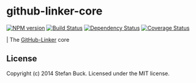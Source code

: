 # github-linker-core 
[![NPM version][npm-image]][npm-url] [![Build Status][travis-image]][travis-url] [![Dependency Status][daviddm-url]][daviddm-image] [![Coverage Status][coveralls-image]][coveralls-url]

| The [GitHub-Linker](https://github.com/stefanbuck/github-linker) core


## License

Copyright (c) 2014 Stefan Buck. Licensed under the MIT license.



[npm-url]: https://npmjs.org/package/github-linker-core
[npm-image]: https://badge.fury.io/js/github-linker-core.svg
[travis-url]: https://travis-ci.org/stefanbuck/github-linker-core
[travis-image]: https://travis-ci.org/stefanbuck/github-linker-core.svg?branch=master
[daviddm-url]: https://david-dm.org/stefanbuck/github-linker-core.svg?theme=shields.io
[daviddm-image]: https://david-dm.org/stefanbuck/github-linker-core
[coveralls-url]: https://coveralls.io/r/stefanbuck/github-linker-core
[coveralls-image]: https://coveralls.io/repos/stefanbuck/github-linker-core/badge.png
